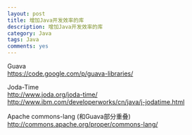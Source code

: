 ```yaml
---
layout: post
title: 增加Java开发效率的库
description: 增加Java开发效率的库
category: Java
tags: Java
comments: yes
---
```


Guava  
https://code.google.com/p/guava-libraries/  

Joda-Time  
http://www.joda.org/joda-time/  
http://www.ibm.com/developerworks/cn/java/j-jodatime.html  

Apache commons-lang (和Guava部分重叠)  
http://commons.apache.org/proper/commons-lang/  
